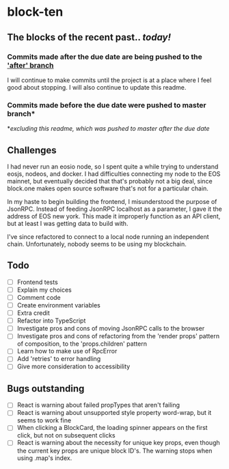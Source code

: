 # block-ten

## The blocks of the recent past.. _today!_

### Commits made after the due date are being pushed to the ['after' branch](https://github.com/travisCarson/block-ten/tree/after)

I will continue to make commits until the project is at a place where I feel good about stopping. I will also continue to update this readme.

### Commits made before the due date were pushed to master branch\*

\*_excluding this readme, which was pushed to master after the due date_

## Challenges

I had never run an eosio node, so I spent quite a while trying to understand eosjs, nodeos, and docker. I had difficulties connecting my node to the EOS mainnet, but eventually decided that that's probably not a big deal, since block.one makes open source software that's not for a particular chain.

In my haste to begin building the frontend, I misunderstood the purpose of JsonRPC. Instead of feeding JsonRPC localhost as a parameter, I gave it the address of EOS new york. This made it improperly function as an API client, but at least I was getting data to build with.

I've since refactored to connect to a local node running an independent chain. Unfortunately, nobody seems to be using my blockchain.

## Todo

- [ ] Frontend tests
- [ ] Explain my choices
- [ ] Comment code
- [ ] Create environment variables
- [ ] Extra credit
- [ ] Refactor into TypeScript
- [ ] Investigate pros and cons of moving JsonRPC calls to the browser
- [ ] Investigate pros and cons of refactoring from the 'render props' pattern of composition, to the 'props.children' pattern
- [ ] Learn how to make use of RpcError
- [ ] Add 'retries' to error handling
- [ ] Give more consideration to accessibility

## Bugs outstanding

- [ ] React is warning about failed propTypes that aren't failing
- [ ] React is warning about unsupported style property word-wrap, but it seems to work fine
- [ ] When clicking a BlockCard, the loading spinner appears on the first click, but not on subsequent clicks
- [ ] React is warning about the necessity for unique key props, even though the current key props are unique block ID's. The warning stops when using .map's index.
